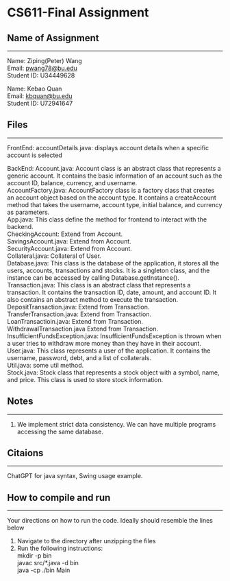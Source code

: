 # CS611-Final Assignment
## Name of Assignment
---------------------------------------------------------------------------
Name: Ziping(Peter) Wang  
Email: pwang78@bu.edu  
Student ID: U34449628  

Name: Kebao Quan  
Email: kbquan@bu.edu  
Student ID: U72941647  

## Files
---------------------------------------------------------------------------
FrontEnd:
accountDetails.java: displays account details when a specific account is selected  

BackEnd:
Account.java:  Account class is an abstract class that represents a generic account. It contains the basic information of an account such as the account ID, balance, currency, and username.  
AccountFactory.java: AccountFactory class is a factory class that creates an account object based on the account type. It contains a createAccount method that takes the username, account type, initial balance, and currency as parameters.  
App.java: This class define the method for frontend to interact with the backend.  
CheckingAccount: Extend from Account.  
SavingsAccount.java: Extend from Account.  
SecurityAccount.java: Extend from Account.  
Collateral.java: Collateral of User.  
Database.java: This class is the database of the application, it stores all the users, accounts, transactions and stocks. It is a singleton class, and the instance can be accessed by calling Database.getInstance().  
Transaction.java: This class is an abstract class that represents a transaction. It contains the transaction ID, date, amount, and account ID. It also contains an abstract method to execute the transaction.  
DepositTransaction.java: Extend from Transaction.  
TransferTransaction.java: Extend from Transaction.  
LoanTransactioin.java: Extend from Transaction.  
WithdrawalTransaction.java Extend from Transaction.  
InsufficientFundsException.java: InsufficientFundsException is thrown when a user tries to withdraw more money than they have in their account.  
User.java: This class represents a user of the application. It contains the username, password, debt, and a list of collaterals.  
Util.java: some util method.  
Stock.java: Stock class that represents a stock object with a symbol, name, and price. This class is used to store stock information.  

## Notes
---------------------------------------------------------------------------
1. We implement strict data consistency. We can have multiple programs accessing the same database.

## Citaions
---------------------------------------------------------------------------
ChatGPT for java syntax, Swing usage example.


## How to compile and run
---------------------------------------------------------------------------
Your directions on how to run the code. Ideally should resemble the lines below

1. Navigate to the directory after unzipping the files
2. Run the following instructions:  
mkdir -p bin  
javac src/*.java -d bin  
java -cp ./bin Main
